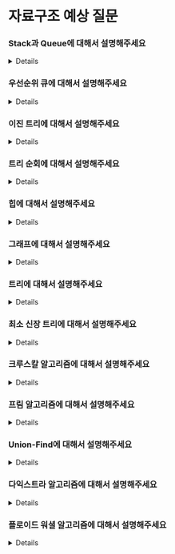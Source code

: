 # 자료구조 예상 질문

### Stack과 Queue에 대해서 설명해주세요

<details>

Stack은 FILO(First In Last Out) 방식인 먼저 들어온 것이 나중에 나오는 구조로 비커에 공을 넣고 위에서 하나씩 꺼내는 것과 같습니다.
Queue는 FIFO(First In First Out) 방식인 먼저 들어온 것이 먼저 나가는 구조로 배수관이 있으면 물이 입구로 먼저 들어오면 먼저 출구로 나오는 것과 같습니다.

</details>

### 우선순위 큐에 대해서 설명해주세요

<details>

큐는 FIFO 구조로 먼저 나온 것이 먼저 나가는 방식입니다. 여기서 우선순위 수식어가 붙어서 먼저 나온 것이 나가는 것이 아니라 우선순위가 높은 데이터가 먼저 나가게 되는 자료구조입니다. 이것을 구현한 것으로 힙이 있습니다.

</details>

### 이진 트리에 대해서 설명해주세요

<details>

이진 트리는 각 노드의 자식 노드가 두 개로 구성되어 있는 트리입니다.
이진 트리 종류에는 편향 이진트리, 포화 이진트리, 완전 이진트리가 있습니다.

편향 이진트리는 모든 노드가 왼쪽이면 왼쪽 오른쪽이면 오른쪽으로 편향되어 있는 트리를 말합니다.
포화 이진트리는 이진트리가 보유할 수 있는 최대 노드를 모두 가지고 있는 것을 말합니다. 이때 최대 노드는 2^(h - 1) - 1 입니다.
완전 이진트리는 왼쪽에서 오른쪽 차례대로 쌓여있는 것을 말합니다.

</details>

### 트리 순회에 대해서 설명해주세요

<details>

트리 순회는 각 노드들을 체계적인 방법으로 방문하는 과정을 말합니다.
트리 순회 종류에는 전위(preorder), 중위(inorder), 후위 (postorder)순회가 있습니다.

전위 순회는 부모 노드 - 왼쪽 서브트리 - 오른쪽 서브트리 순으로 순회하는 방식을 말합니다.
중위 순회는 왼쪽 서브트리 - 부모 노드 - 오른쪽 서브트리 순으로 순회하는 방식을 말합니다.
후위 순회는 왼쪽 서브트리 - 오른쪽 서브트리 - 부모 노드 순으로 순회하는 방식을 말합니다.

</details>

### 힙에 대해서 설명해주세요

<details>

우선순위 큐를 위해 고안된 완전이진트리 형태의 자료구조입니다. 최댓값이나, 최솟값을 빠르게 찾아야 할 때 유용합니다.
종류로 최대 힙, 최소 힙이 있고 최대 힙은 부모 노드의 키 값이 자식 코드의 키 값보다 크거나 같은 완전이진트리, 최소 힙은 부모 노드의 키 값이 자식 노드의 키 값보다 작거나 같은 완전이진트리입니다.

</details>

### 그래프에 대해서 설명해주세요

<details>

각 노드(Vertex)와 그 노드를 잇는 간선(Edge)으로 이루어져 있는 자료구조입니다.
방향, 무방향 그래프 그리고 사이클이 가능하다는 특징이 있습니다.

</details>

### 트리에 대해서 설명해주세요

<details>

그래프의 한 종류로서 계층형 구조를 띠고 있고 무방향 비순환 그래프입니다.

</details>

### 최소 신장 트리에 대해서 설명해주세요

<details>

트리의 속성을 가지기에 사이클이 존재하지 않고 모든 노드를 잇는 간선들의 가중치가 합이 최소가 되는 트리를 최소 신장 트리라고 한다.
최소 신장 트리를 구하는 알고리즘은 크루스칼, 프림 알고리즘이 존재합니다.

</details>

### 크루스칼 알고리즘에 대해서 설명해주세요

<details>

모든 간선을 가중치 기준으로 오름차순으로 정렬하여 작은 간선부터 두 노드를 연결하며 사이클이 존재하는지를 확인하며 사이클이 존재하면 다음 간선 아니라면 연결을 해서 모든 노드를 연결할 때까지 반복합니다.

</details>

### 프림 알고리즘에 대해서 설명해주세요

<details>

임의의 노드를 기준 노드로 잡고 시작하여 연결할 수 있는 간선 중에서 가장 작은 가중치를 가지는 간선을 이어나가는 방식입니다. 가장 작은 간선을 찾기 위해서 우선순위 큐(힙)을 이용해서 간선을 가중치 기준으로 정렬합니다.

</details>

### Union-Find에 대해서 설명해주세요

<details>

서로 다른 두 노드가 같은 그래프에 속하는 그래프인지 판별하는 알고리즘입니다.

</details>

### 다익스트라 알고리즘에 대해서 설명해주세요

<details>

특정 한 정점에서 다른 모든 정점까지 갈 수 있는 가중치가 최소가 되는 경로를 구하는 알고리즘입니다.

</details>

### 플로이드 워셜 알고리즘에 대해서 설명해주세요

<details>

모든 노드에서 다른 모든 노드까지 가는 최소 가중치를 구하는 알고리즘입니다.

</details>